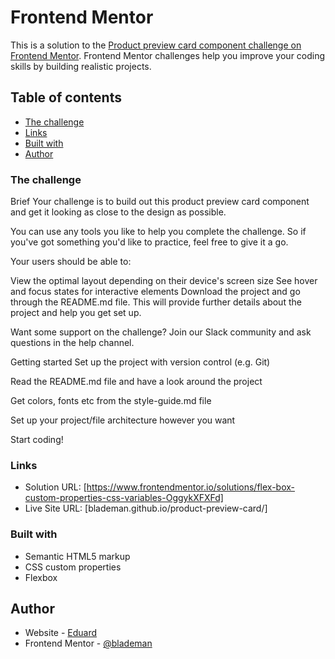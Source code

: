 # Frontend Mentor

This is a solution to the [Product preview card component challenge on Frontend Mentor](https://www.frontendmentor.io/challenges/product-preview-card-component-GO7UmttRfa). Frontend Mentor challenges help you improve your coding skills by building realistic projects.

## Table of contents

- [The challenge](#the-challenge)
- [Links](#links)
- [Built with](#built-with)
- [Author](#author)

### The challenge

Brief
Your challenge is to build out this product preview card component and get it looking as close to the design as possible.

You can use any tools you like to help you complete the challenge. So if you've got something you'd like to practice, feel free to give it a go.

Your users should be able to:

View the optimal layout depending on their device's screen size
See hover and focus states for interactive elements
Download the project and go through the README.md file. This will provide further details about the project and help you get set up.

Want some support on the challenge? Join our Slack community and ask questions in the help channel.

Getting started
Set up the project with version control (e.g. Git)

Read the README.md file and have a look around the project

Get colors, fonts etc from the style-guide.md file

Set up your project/file architecture however you want

Start coding!

### Links

- Solution URL: [https://www.frontendmentor.io/solutions/flex-box-custom-properties-css-variables-OggykXFXFd]
- Live Site URL: [blademan.github.io/product-preview-card/]

### Built with

- Semantic HTML5 markup
- CSS custom properties
- Flexbox

## Author

- Website - [Eduard](https://www.frontpx.com)
- Frontend Mentor - [@blademan](https://www.frontendmentor.io/profile/blademan)
